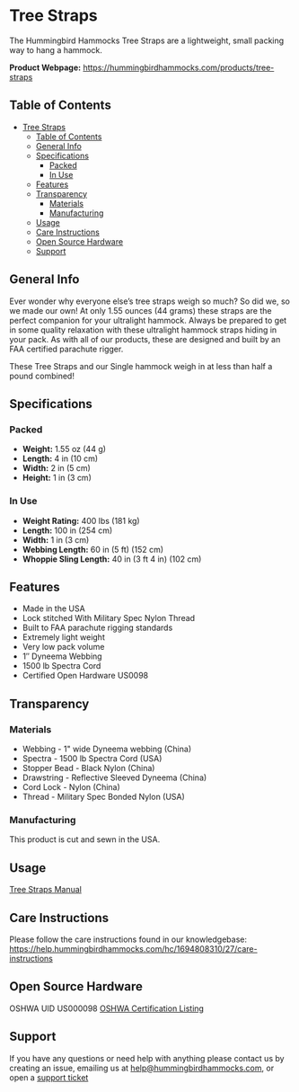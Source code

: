 # Tree Straps

The Hummingbird Hammocks Tree Straps are a lightweight, small packing way to hang a hammock.

**Product Webpage:**
https://hummingbirdhammocks.com/products/tree-straps

## Table of Contents

- [Tree Straps](#tree-straps)
  - [Table of Contents](#table-of-contents)
  - [General Info](#general-info)
  - [Specifications](#specifications)
    - [Packed](#packed)
    - [In Use](#in-use)
  - [Features](#features)
  - [Transparency](#transparency)
    - [Materials](#materials)
    - [Manufacturing](#manufacturing)
  - [Usage](#usage)
  - [Care Instructions](#care-instructions)
  - [Open Source Hardware](#open-source-hardware)
  - [Support](#support)

## General Info

Ever wonder why everyone else’s tree straps weigh so much? So did we, so we made our own! At only 1.55 ounces (44 grams) these straps are the perfect companion for your ultralight hammock. Always be prepared to get in some quality relaxation with these ultralight hammock straps hiding in your pack. As with all of our products, these are designed and built by an FAA certified parachute rigger.

These Tree Straps and our Single hammock weigh in at less than half a pound combined!

## Specifications

### Packed

- **Weight:** 1.55 oz (44 g)
- **Length:** 4 in (10 cm)
- **Width:** 2 in (5 cm)
- **Height:** 1 in (3 cm)

### In Use

- **Weight Rating:** 400 lbs (181 kg)
- **Length:** 100 in (254 cm)
- **Width:** 1 in (3 cm)
- **Webbing Length:** 60 in (5 ft) (152 cm)
- **Whoppie Sling Length:** 40 in (3 ft 4 in) (102 cm)

## Features

- Made in the USA
- Lock stitched With Military Spec Nylon Thread
- Built to FAA parachute rigging standards
- Extremely light weight
- Very low pack volume
- 1″ Dyneema Webbing
- 1500 lb Spectra Cord
- Certified Open Hardware US0098

## Transparency

### Materials

- Webbing - 1" wide Dyneema webbing (China)
- Spectra - 1500 lb Spectra Cord (USA)
- Stopper Bead - Black Nylon (China)
- Drawstring - Reflective Sleeved Dyneema (China)
- Cord Lock - Nylon (China)
- Thread - Military Spec Bonded Nylon (USA)

### Manufacturing

This product is cut and sewn in the USA.

## Usage

[Tree Straps Manual](../Manuals/TreeStrapManual/README.md)

## Care Instructions

Please follow the care instructions found in our knowledgebase:
https://help.hummingbirdhammocks.com/hc/1694808310/27/care-instructions

## Open Source Hardware

OSHWA UID US000098
[OSHWA Certification Listing](https://certification.oshwa.org/us000098.html)

## Support

If you have any questions or need help with anything please contact us by creating an issue, emailing us at [help@hummingbirdhammocks.com](mailto:help@hummingbirdhammocks.com), or open a [support ticket](https://help.hummingbirdhammocks.com/help/1694808310)
